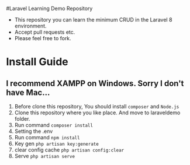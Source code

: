 #Laravel Learning Demo Repository
- This repository you can learn the minimum CRUD in the Laravel 8 environment.
- Accept pull requests etc.
- Please feel free to fork.

# Install Guide

## I recommend XAMPP on Windows. Sorry I don't have Mac...

1. Before clone this repository, You should install `composer` and `Node.js`
2. Clone this repository where you like place. And move to laraveldemo folder.
3. Run command `composer install`
4. Setting the .env
5. Run command `npm install`
6. Key gen `php artisan key:generate`
7. clear config cache `php artisan config:clear`
8. Serve `php artisan serve`
